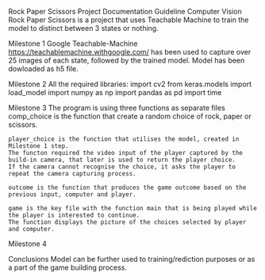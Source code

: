 Rock Paper Scissors Project
Documentation Guideline
Computer Vision Rock Paper Scissors is a project that uses Teachable Machine to train the model to distinct between 3 states or nothing.

Milestone 1
Google Teachable-Machine https://teachablemachine.withgoogle.com/ has been used to capture over 25 images of each state, followed by the trained model. Model has been dowloaded as h5 file. 


Milestone 2
All the required libraries:
    import cv2
    from keras.models import load_model
    import numpy as np
    import pandas as pd
    import time


Milestone 3
The program is using three functions as separate files
    comp_choice is the function that create a random choice of rock, paper or scissors.
    
    player_choice is the function that utilises the model, created in Milestone 1 step.
    The functon required the video input of the player captured by the build-in camera, that later is used to return the player choice.
    If the camera cannot recognise the choice, it asks the player to repeat the camera capturing process. 
    
    outcome is the function that produces the game outcome based on the previous input, computer and player.

    game is the key file with the function main that is being played while the player is interested to continue.
    The function displays the picture of the choices selected by player and computer.

Milestone 4



Conclusions
Model can be further used to training/rediction purposes or as a part of the game building process.
